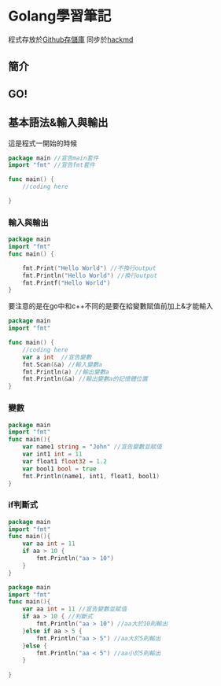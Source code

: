 # Golang學習筆記
程式存放於[Github存儲庫](https://github.com/qian403/golang-practice1)
同步於[hackmd]()
## 簡介


## GO!

## 基本語法&輸入與輸出
這是程式一開始的時候
```go
package main //宣告main套件
import "fmt" //宣告fmt套件

func main() {
	//coding here

}
```

### 輸入與輸出
```go
package main
import "fmt"
func main() {

    fmt.Print("Hello World") //不換行output
	fmt.Println("Hello World") //換行output
	fmt.Printf("Hello World") 
}
```
要注意的是在go中和c++不同的是要在給變數賦值前加上&才能輸入
```go
package main 
import "fmt"

func main() {
	//coding here
	var a int  //宣告變數
	fmt.Scan(&a) //輸入變數a
	fmt.Println(a) //輸出變數a
	fmt.Println(&a) //輸出變數a的記憶體位置
}
```
### 變數

```go
package main
import "fmt"
func main(){
    var name1 string = "John" //宣告變數並賦值
	var int1 int = 11 
	var float1 float32 = 1.2
	var bool1 bool = true
	fmt.Println(name1, int1, float1, bool1)
}
```
### if判斷式

```go 
package main
import "fmt"
func main(){
	var aa int = 11
	if aa > 10 {
		fmt.Println("aa > 10")
	}
}
```
```go
package main
import "fmt"
func main(){
	var aa int = 11 //宣告變數並賦值
	if aa > 10 { //判斷式
		fmt.Println("aa > 10") //aa大於10則輸出
	}else if aa > 5 {
		fmt.Println("aa > 5") //aa大於5則輸出
	}else {
		fmt.Println("aa < 5") //aa小於5則輸出
	}
	
}